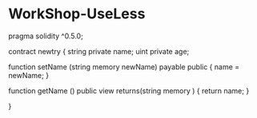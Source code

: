 # WorkShop-UseLess

pragma solidity ^0.5.0;

contract newtry  {
 string private name; uint private age;

function setName (string memory newName) payable public { name = newName; }   


function getName () public  view  returns(string memory )  {
    return name;
}


}
